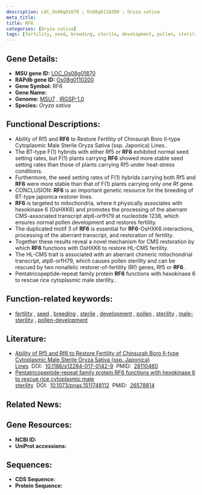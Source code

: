 ```yaml
---
description: LOC_Os08g01870 ; Os08g0110200 ; Oryza sativa
meta_title:
title: RF6
categories: [Oryza sativa]
tags: [fertility, seed, breeding, sterile, development, pollen, sterility, male sterility, pollen development]
---
```


## Gene Details:
- **MSU gene ID:** [LOC_Os08g01870](http://rice.uga.edu/cgi-bin/ORF_infopage.cgi?orf=LOC_Os08g01870)  
- **RAPdb gene ID:** [Os08g0110200](https://rapdb.dna.affrc.go.jp/locus/?name=Os08g0110200)  
- **Gene Symbol:** RF6
- **Gene Name:**
- **Genome:**  [MSU7](http://rice.uga.edu/)&nbsp;,&nbsp;[IRGSP-1.0](https://rapdb.dna.affrc.go.jp/download/irgsp1.html)
- **Species:** *Oryza sativa*

## Functional Descriptions:
   - Ability of Rf5 and **RF6** to Restore Fertility of Chinsurah Boro II-type Cytoplasmic Male Sterile Oryza Sativa (ssp. Japonica) Lines..
   - The BT-type F(1) hybrids with either Rf5 or **RF6** exhibited normal seed setting rates, but F(1) plants carrying **RF6** showed more stable seed setting rates than those of plants carrying Rf5 under heat-stress conditions.
   - Furthermore, the seed setting rates of F(1) hybrids carrying both Rf5 and **RF6** were more stable than that of F(1) plants carrying only one Rf gene.
   - CONCLUSION: **RF6** is an important genetic resource for the breeding of BT-type japonica restorer lines.
   - **RF6** is targeted to mitochondria, where it physically associates with hexokinase 6 (OsHXK6) and promotes the processing of the aberrant CMS-associated transcript atp6-orfH79 at nucleotide 1238, which ensures normal pollen development and restores fertility.
   - The duplicated motif 3 of **RF6** is essential for **RF6**-OsHXK6 interactions, processing of the aberrant transcript, and restoration of fertility.
   - Together these results reveal a novel mechanism for CMS restoration by which **RF6** functions with OsHXK6 to restore HL-CMS fertility.
   - The HL-CMS trait is associated with an aberrant chimeric mitochondrial transcript, atp6-orfH79, which causes pollen sterility and can be rescued by two nonallelic restorer-of-fertility (Rf) genes, Rf5 or **RF6**.
   - Pentatricopeptide-repeat family protein **RF6** functions with hexokinase 6 to rescue rice cytoplasmic male sterility..

## Function-related keywords:
   - [fertility](/tags/fertility/)&nbsp;,&nbsp;[seed](/tags/seed/)&nbsp;,&nbsp;[breeding](/tags/breeding/)&nbsp;,&nbsp;[sterile](/tags/sterile/)&nbsp;,&nbsp;[development](/tags/development/)&nbsp;,&nbsp;[pollen](/tags/pollen/)&nbsp;,&nbsp;[sterility](/tags/sterility/)&nbsp;,&nbsp;[male-sterility](/tags/male-sterility/)&nbsp;,&nbsp;[pollen-development](/tags/pollen-development/)

## Literature:
   - [Ability of Rf5 and Rf6 to Restore Fertility of Chinsurah Boro II-type Cytoplasmic Male Sterile Oryza Sativa (ssp. Japonica) Lines](https://www.doi.org/10.1186/s12284-017-0142-9)&nbsp;&nbsp;DOI:&nbsp;&nbsp;[10.1186/s12284-017-0142-9](https://www.doi.org/10.1186/s12284-017-0142-9)&nbsp;&nbsp;PMID:&nbsp;&nbsp;[28110460](https://pubmed.ncbi.nlm.nih.gov/28110460/)
   - [Pentatricopeptide-repeat family protein RF6 functions with hexokinase 6 to rescue rice cytoplasmic male sterility](https://www.doi.org/10.1073/pnas.1511748112)&nbsp;&nbsp;DOI:&nbsp;&nbsp;[10.1073/pnas.1511748112](https://www.doi.org/10.1073/pnas.1511748112)&nbsp;&nbsp;PMID:&nbsp;&nbsp;[26578814](https://pubmed.ncbi.nlm.nih.gov/26578814/)

## Related News:

## Gene Resources:
- **NCBI ID:**  []()
- **UniProt accessions:** [](https://www.uniprot.org/uniprotkb//entry)

## Sequences:
- **CDS Sequence:**
- **Protein Sequence:**
